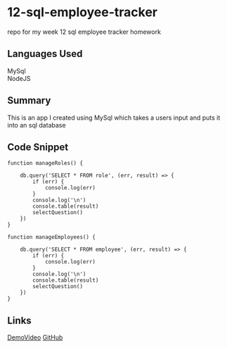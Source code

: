 # 12-sql-employee-tracker
repo for my week 12 sql employee tracker homework
## Languages Used
MySql <br>
NodeJS

## Summary
This is an app I created using MySql which takes a users input and puts it into an sql database

## Code Snippet
```
function manageRoles() {

    db.query('SELECT * FROM role', (err, result) => {
        if (err) {
            console.log(err)
        }
        console.log('\n')
        console.table(result)
        selectQuestion()
    })
}

function manageEmployees() {

    db.query('SELECT * FROM employee', (err, result) => {
        if (err) {
            console.log(err)
        }
        console.log('\n')
        console.table(result)
        selectQuestion()
    })
}
```

## Links
<a href="https://youtu.be/0iSxZk2v6Fg">DemoVideo</a>
[GitHub](https://github.com/OscarP76/12-sql-employee-tracker)
